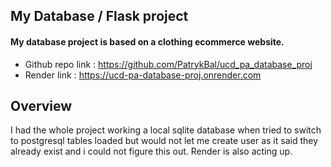 ## My Database / Flask project

#### My database project is based on a clothing ecommerce website.

* Github repo link : https://github.com/PatrykBal/ucd_pa_database_proj
* Render link : https://ucd-pa-database-proj.onrender.com

## Overview 

I had the whole project working a local sqlite database when tried to switch to postgresql tables loaded but would not let me create user as it said they already exist and i could not figure this out. Render is also acting up.

